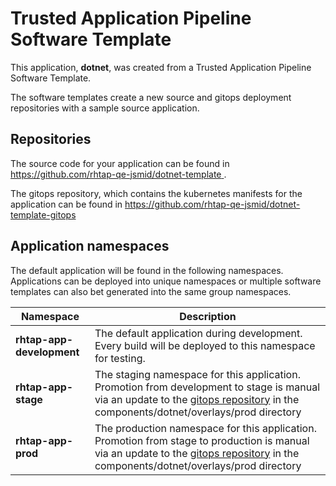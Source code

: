 # Trusted Application Pipeline Software Template

This application, **dotnet**, was created from a Trusted Application Pipeline Software Template.

The software templates create a new source and gitops deployment repositories with a sample source application. 

## Repositories

The source code for your application can be found in [https://github.com/rhtap-qe-jsmid/dotnet-template ](https://github.com/rhtap-qe-jsmid/dotnet-template ).
 
The gitops repository, which contains the kubernetes manifests for the application can be found in 
[https://github.com/rhtap-qe-jsmid/dotnet-template-gitops ](https://github.com/rhtap-qe-jsmid/dotnet-template-gitops ) 

## Application namespaces 

The default application will be found in the following namespaces. Applications can be deployed into unique namespaces or multiple software templates can also bet generated into the same group namespaces.  

|  Namespace   |  Description   |  
| -------- | -------- |   
| **rhtap-app-development** | The default application during development. Every build will be deployed to this namespace for testing. | 
| **rhtap-app-stage** | The staging namespace for this application. Promotion from development to stage is manual via an update to the [gitops repository](https://github.com/rhtap-qe-jsmid/dotnet-template-gitops ) in the components/dotnet/overlays/prod directory |  
| **rhtap-app-prod** | The production namespace for this application. Promotion from stage to production is manual via an update to the [gitops repository](https://github.com/rhtap-qe-jsmid/dotnet-template-gitops ) in the components/dotnet/overlays/prod directory | 